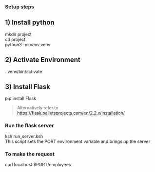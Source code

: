 ### Setup steps

## 1) Install python 

  mkdir project  <br />
  cd project <br />
  python3 -m venv venv

## 2) Activate Environment
  . venv/bin/activate

## 3) Install Flask
  pip install Flask
  > Alternatively refer to https://flask.palletsprojects.com/en/2.2.x/installation/


### Run the flask server

  ksh run_server.ksh <br />
  This script sets the PORT environment variable and brings up the server

### To make the request 
curl localhost:$PORT/employees
